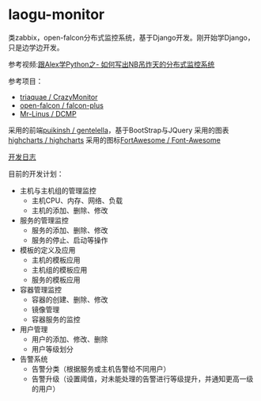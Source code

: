 # laogu-monitor
类zabbix，open-falcon分布式监控系统，基于Django开发。刚开始学Django，只是边学边开发。

参考视频:[跟Alex学Python之- 如何写出NB吊炸天的分布式监控系统](http://edu.51cto.com/course/6208.html?source=so)

参考项目：
* [triaquae / CrazyMonitor](https://github.com/triaquae/CrazyMonitor)
* [open-falcon / falcon-plus](https://github.com/open-falcon/falcon-plus)
* [Mr-Linus / DCMP](https://github.com/Mr-Linus/DCMP)

采用的前端[puikinsh / gentelella](https://github.com/puikinsh/gentelella)，基于BootStrap与JQuery
采用的图表[highcharts / highcharts](https://github.com/highcharts/highcharts)
采用的图标[FortAwesome / Font-Awesome](https://github.com/FortAwesome/Font-Awesome)

[开发日志](https://serchaofan.github.io/2018/10/09/Laogu-Monitor%E5%BC%80%E5%8F%91%E6%97%A5%E5%BF%97/)

目前的开发计划：
* 主机与主机组的管理监控
  * 主机CPU、内存、网络、负载
  * 主机的添加、删除、修改
* 服务的管理监控
  * 服务的添加、删除、修改
  * 服务的停止、启动等操作
* 模板的定义及应用
  * 主机的模板应用
  * 主机组的模板应用
  * 服务的模板应用
* 容器管理监控
  * 容器的创建、删除、修改
  * 镜像管理
  * 容器服务的监控
* 用户管理
  * 用户的添加、修改、删除
  * 用户等级划分
* 告警系统
  * 告警分类（根据服务或主机告警给不同用户）
  * 告警升级（设置阈值，对未能处理的告警进行等级提升，并通知更高一级的用户）
